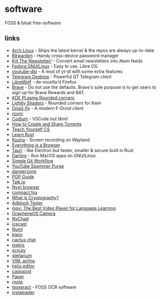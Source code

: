 # software

FOSS & bloat free-software

## links

- [Arch Linux](https://archlinux.org/) - Ships the latest kernel & the repos are always up-to-date
- [Bitwarden](https://bitwarden.com/) - Handy cross-device password manager
- [Kill The Newsletter!](https://kill-the-newsletter.com/) - Convert email newsletters into Atom feeds
- [Fedora GNU/Linux](https://getfedora.org) - Easy to use, Libre OS.
- [youtube-dlp](https://github.com/yt-dlp/yt-dlp) - A mod of yt-dl with some extra features
- [Telegram Desktop](https://desktop.telegram.org/) - Powerful QT Telegram client
- [LibreWolf](https://gitlab.com/librewolf-community/browser/linux/-/releases) - de-mozilla'd Firefox
- [Brave](https://polarhive.ml/videos/notes/hardening-brave-browser) - Do not use the defaults. Brave's sole purpose is to get users to sign up for Brave Rewards and BAT.
- [KDE PLasma Rounded corners](https://github.com/matinlotfali/KDE-Rounded-Corners)
- [Lightly Shaders](https://github.com/sr-tream/LightlyShaders) - Rounded corners for Kwin
- [Droid-ify](https://github.com/Iamlooker/Droid-ify/) - A modern F-Droid client
- [rsync](https://rsync.samba.org/)
- [Codium](https://vscodium.com/) - VSCode but libre!
- [How to Create and Share Torrents](https://odysee.com/@AlphaNerd:8/how-to-create-and-share-torrents:e)
- [Teach Yourself CS](https://teachyourselfcs.com/)
- [Learn Rust](https://doc.rust-lang.org/book/)
- [Kooha](https://flathub.org/apps/details/io.github.seadve.Kooha) - Screen recording on Wayland
- [Everything is a Browser](https://matt-rickard.com/everything-is-a-browser/)
- [Tauri](https://tauri.studio/en/) - like Electron but faster, smaller & secure built in Rust
- [Darling](https://www.darlinghq.org/) - Run MacOS apps on GNU/Linux
- [Simple Git Workflow](https://unixsheikh.com/tutorials/a-simple-git-workflow-using-main-as-the-development-branch.html)
- [YouTube Spammer Purge](https://github.com/ThioJoe/YT-Spammer-Purge)
- [dangerzone](https://github.com/firstlookmedia/dangerzone)
- [PGP Guide](https://garrit.xyz/posts/2021-04-07-pgp-guide)
- [Talk.io](https://usetalk.io/)
- [Nyxt browser](https://nyxt.atlas.engineer/)
- [compact fox](https://github.com/Tnings/CompactFox)
- [What is Cryptography?](https://piped.kavin.rocks/watch?v=APOYFblIBuo)
- [Adblock Tester](https://adblock-tester.com/)
- [mpv: The Best Video Player for Language Learning](https://piped.kavin.rocks/watch?v=bbg6ztWecbU)
- [GrapheneOS Camera](https://github.com/GrapheneOS/Camera)
- [NvChad](https://github.com/NvChad/NvChad/)
- [icecast](https://www.icecast.org/)
- [Nunti](https://www.f-droid.org/packages/com.nunti/)
- [kiwix](https://www.kiwix.org/en/)
- [cactus chat](https://cactus.chat/demo)
- [matrix](https://matrix.org)
- [scrcpy](https://github.com/Genymobile/scrcpy)
- [stellarium](https://stellarium.org/)
- [VIM: airline](https://github.com/vim-airline/vim-airline)
- [helix editor](helix-editor.com)
- [castopod](https://castopod.org/)
- [Paper](https://flathub.org/apps/details/io.posidon.Paper)
- [rnote](https://flathub.org/apps/details/com.github.flxzt.rnote)
- [tesseract](https://github.com/tesseract-ocr/tesseract) - FOSS OCR software
- [instaloader](https://instaloader.github.io/)

